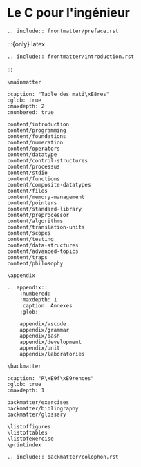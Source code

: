 # Le C pour l'ingénieur

```{eval-rst}
.. include:: frontmatter/preface.rst
```

:::{only} latex
```{eval-rst}
.. include:: frontmatter/introduction.rst
```
:::

```{raw} latex
\mainmatter
```

```{toctree}
:caption: "Table des mati\xE8res"
:glob: true
:maxdepth: 2
:numbered: true

content/introduction
content/programming
content/foundations
content/numeration
content/operators
content/datatype
content/control-structures
content/processus
content/stdio
content/functions
content/composite-datatypes
content/files
content/memory-management
content/pointers
content/standard-library
content/preprocessor
content/algorithms
content/translation-units
content/scopes
content/testing
content/data-structures
content/advanced-topics
content/traps
content/philosophy
```

```{raw} latex
\appendix
```

```{eval-rst}
.. appendix::
    :numbered:
    :maxdepth: 1
    :caption: Annexes
    :glob:

    appendix/vscode
    appendix/grammar
    appendix/bash
    appendix/development
    appendix/unit
    appendix/laboratories
```

```{raw} latex
\backmatter
```

```{toctree}
:caption: "R\xE9f\xE9rences"
:glob: true
:maxdepth: 1

backmatter/exercises
backmatter/bibliography
backmatter/glossary
```

```{raw} latex
\listoffigures
\listoftables
\listofexercise
\printindex
```

```{eval-rst}
.. include:: backmatter/colophon.rst
```
